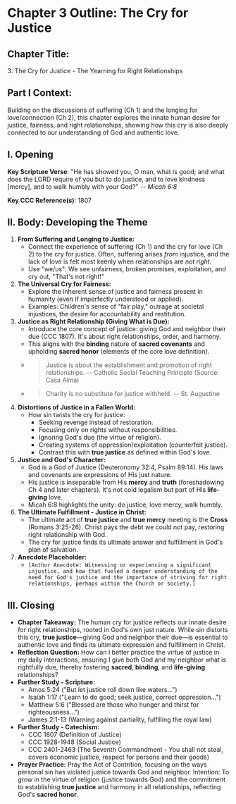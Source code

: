 # Chapter 3 Outline: The Cry for Justice

## Chapter Title:

3: The Cry for Justice - The Yearning for Right Relationships

## Part I Context:

Building on the discussions of suffering (Ch 1) and the longing for love/connection (Ch 2), this chapter explores the innate human desire for justice, fairness, and right relationships, showing how this cry is also deeply connected to our understanding of God and authentic love.

## I. Opening

**Key Scripture Verse**: "He has showed you, O man, what is good; and what does the LORD require of you but to do justice, and to love kindness [mercy], and to walk humbly with your God?" -- _Micah 6:8_

**Key CCC Reference(s)**: 1807

## II. Body: Developing the Theme

1.  **From Suffering and Longing to Justice:**
    *   Connect the experience of suffering (Ch 1) and the cry for love (Ch 2) to the cry for justice. Often, suffering arises _from_ injustice, and the lack of love is felt most keenly when relationships are _not right_.
    *   Use "we/us": We see unfairness, broken promises, exploitation, and cry out, "That's not right!"
2.  **The Universal Cry for Fairness:**
    *   Explore the inherent sense of justice and fairness present in humanity (even if imperfectly understood or applied).
    *   Examples: Children's sense of "fair play," outrage at societal injustices, the desire for accountability and restitution.
3.  **Justice as Right Relationship (Giving What is Due):**
    *   Introduce the core concept of justice: giving God and neighbor their due (CCC 1807). It's about right relationships, order, and harmony.
    *   This aligns with the **binding** nature of **sacred covenants** and upholding **sacred honor** (elements of the core love definition).
    *   > Justice is about the establishment and promotion of right relationships. -- Catholic Social Teaching Principle (Source: Casa Alma)
    *   > Charity is no substitute for justice withheld. -- St. Augustine
4.  **Distortions of Justice in a Fallen World:**
    *   How sin twists the cry for justice:
        *   Seeking revenge instead of restoration.
        *   Focusing only on rights without responsibilities.
        *   Ignoring God's due (the virtue of religion).
        *   Creating systems of oppression/exploitation (counterfeit justice).
        *   Contrast this with **true justice** as defined within God's love.
5.  **Justice and God's Character:**
    *   God is a God of Justice (Deuteronomy 32:4, Psalm 89:14). His laws and covenants are expressions of His just nature.
    *   His justice is inseparable from His **mercy** and **truth** (foreshadowing Ch 4 and later chapters). It's not cold legalism but part of His **life-giving** love.
    *   Micah 6:8 highlights the unity: do justice, love mercy, walk humbly.
6.  **The Ultimate Fulfillment - Justice in Christ:**
    *   The ultimate act of **true justice** and **true mercy** meeting is the **Cross** (Romans 3:25-26). Christ pays the debt we could not pay, restoring right relationship with God.
    *   The cry for justice finds its ultimate answer and fulfillment in God's plan of salvation.
7.  **Anecdote Placeholder:**
    *   `[Author Anecdote: Witnessing or experiencing a significant injustice, and how that fueled a deeper understanding of the need for God's justice and the importance of striving for right relationships, perhaps within the Church or society.]`

## III. Closing

*   **Chapter Takeaway:** The human cry for justice reflects our innate desire for right relationships, rooted in God's own just nature. While sin distorts this cry, **true justice**—giving God and neighbor their due—is essential to authentic love and finds its ultimate expression and fulfillment in Christ.
*   **Reflection Question:** How can I better practice the virtue of justice in my daily interactions, ensuring I give both God and my neighbor what is rightfully due, thereby fostering **sacred**, **binding**, and **life-giving** relationships?
*   **Further Study - Scripture:**
    *   Amos 5:24 ("But let justice roll down like waters...")
    *   Isaiah 1:17 ("Learn to do good; seek justice, correct oppression...")
    *   Matthew 5:6 ("Blessed are those who hunger and thirst for righteousness...")
    *   James 2:1-13 (Warning against partiality, fulfilling the royal law)
*   **Further Study - Catechism:**
    *   CCC 1807 (Definition of Justice)
    *   CCC 1928-1948 (Social Justice)
    *   CCC 2401-2463 (The Seventh Commandment - You shall not steal, covers economic justice, respect for persons and their goods)
*   **Prayer Practice:** Pray the Act of Contrition, focusing on the ways personal sin has violated justice towards God and neighbor. Intention: To grow in the virtue of religion (justice towards God) and the commitment to establishing **true justice** and harmony in all relationships, reflecting God's **sacred honor**.

